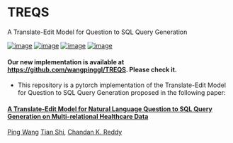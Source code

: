 # TREQS
A Translate-Edit Model for Question to SQL Query Generation

[![image](https://img.shields.io/badge/Made%20with-Python-1f425f.svg)](https://www.python.org/)
[![image](https://img.shields.io/pypi/l/ansicolortags.svg)](https://github.com/wangpinggl/TREQS/blob/master/LICENSE)
[![image](https://img.shields.io/github/contributors/Naereen/StrapDown.js.svg)](https://github.com/wangpinggl/TREQS/graphs/contributors)
[![image](https://img.shields.io/badge/arXiv-1805.09461-red.svg?style=flat)](https://arxiv.org/abs/1908.01839)

#### Our new implementation is available at https://github.com/wangpinggl/TREQS. Please check it.
- This repository is a pytorch implementation of the Translate-Edit Model for Question to SQL Query Generation proposed in the following paper:

#### [A Translate-Edit Model for Natural Language Question to SQL Query Generation on Multi-relational Healthcare Data](https://arxiv.org/abs/1908.01839)
[Ping Wang](https://github.com/wangpinggl)
[Tian Shi](https://github.com/tshi04), 
[Chandan K. Reddy](http://people.cs.vt.edu/~reddy/)

